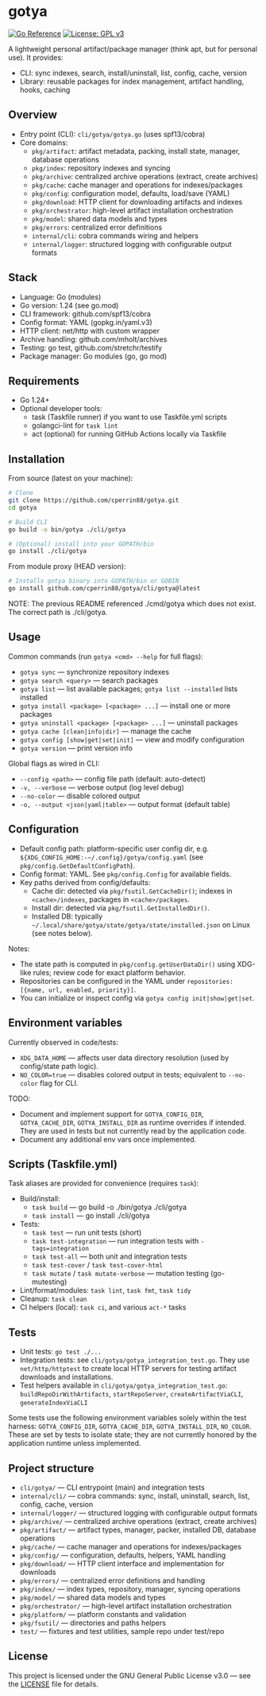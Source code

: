 # gotya

[![Go Reference](https://pkg.go.dev/badge/github.com/cperrin88/gotya.svg)](https://pkg.go.dev/github.com/cperrin88/gotya)
[![License: GPL v3](https://img.shields.io/badge/License-GPLv3-blue.svg)](https://www.gnu.org/licenses/gpl-3.0)

A lightweight personal artifact/package manager (think apt, but for personal use). It provides:
- CLI: sync indexes, search, install/uninstall, list, config, cache, version
- Library: reusable packages for index management, artifact handling, hooks, caching

## Overview

- Entry point (CLI): `cli/gotya/gotya.go` (uses spf13/cobra)
- Core domains:
  - `pkg/artifact`: artifact metadata, packing, install state, manager, database operations
  - `pkg/index`: repository indexes and syncing
  - `pkg/archive`: centralized archive operations (extract, create archives)
  - `pkg/cache`: cache manager and operations for indexes/packages
  - `pkg/config`: configuration model, defaults, load/save (YAML)
  - `pkg/download`: HTTP client for downloading artifacts and indexes
  - `pkg/orchestrator`: high-level artifact installation orchestration
  - `pkg/model`: shared data models and types
  - `pkg/errors`: centralized error definitions
  - `internal/cli`: cobra commands wiring and helpers
  - `internal/logger`: structured logging with configurable output formats

## Stack

- Language: Go (modules)
- Go version: 1.24 (see go.mod)
- CLI framework: github.com/spf13/cobra
- Config format: YAML (gopkg.in/yaml.v3)
- HTTP client: net/http with custom wrapper
- Archive handling: github.com/mholt/archives
- Testing: go test, github.com/stretchr/testify
- Package manager: Go modules (go, go mod)

## Requirements

- Go 1.24+
- Optional developer tools:
  - task (Taskfile runner) if you want to use Taskfile.yml scripts
  - golangci-lint for `task lint`
  - act (optional) for running GitHub Actions locally via Taskfile

## Installation

From source (latest on your machine):

```bash
# Clone
git clone https://github.com/cperrin88/gotya.git
cd gotya

# Build CLI
go build -o bin/gotya ./cli/gotya

# (Optional) install into your GOPATH/bin
go install ./cli/gotya
```

From module proxy (HEAD version):

```bash
# Installs gotya binary into GOPATH/bin or GOBIN
go install github.com/cperrin88/gotya/cli/gotya@latest
```

NOTE: The previous README referenced ./cmd/gotya which does not exist. The correct path is ./cli/gotya.

## Usage

Common commands (run `gotya <cmd> --help` for full flags):

- `gotya sync` — synchronize repository indexes
- `gotya search <query>` — search packages
- `gotya list` — list available packages; `gotya list --installed` lists installed
- `gotya install <package> [<package> ...]` — install one or more packages
- `gotya uninstall <package> [<package> ...]` — uninstall packages
- `gotya cache [clean|info|dir]` — manage the cache
- `gotya config [show|get|set|init]` — view and modify configuration
- `gotya version` — print version info

Global flags as wired in CLI:
- `--config <path>` — config file path (default: auto-detect)
- `-v, --verbose` — verbose output (log level debug)
- `--no-color` — disable colored output
- `-o, --output <json|yaml|table>` — output format (default table)

## Configuration

- Default config path: platform-specific user config dir, e.g. `${XDG_CONFIG_HOME:-~/.config}/gotya/config.yaml` (see `pkg/config.GetDefaultConfigPath`).
- Config format: YAML. See `pkg/config.Config` for available fields.
- Key paths derived from config/defaults:
  - Cache dir: detected via `pkg/fsutil.GetCacheDir()`; indexes in `<cache>/indexes`, packages in `<cache>/packages`.
  - Install dir: detected via `pkg/fsutil.GetInstalledDir()`.
  - Installed DB: typically `~/.local/share/gotya/state/gotya/state/installed.json` on Linux (see notes below).

Notes:
- The state path is computed in `pkg/config.getUserDataDir()` using XDG-like rules; review code for exact platform behavior.
- Repositories can be configured in the YAML under `repositories: [{name, url, enabled, priority}]`.
- You can initialize or inspect config via `gotya config init|show|get|set`.

## Environment variables

Currently observed in code/tests:
- `XDG_DATA_HOME` — affects user data directory resolution (used by config/state path logic).
- `NO_COLOR=true` — disables colored output in tests; equivalent to `--no-color` flag for CLI.

TODO:
- Document and implement support for `GOTYA_CONFIG_DIR`, `GOTYA_CACHE_DIR`, `GOTYA_INSTALL_DIR` as runtime overrides if intended. They are used in tests but not currently read by the application code.
- Document any additional env vars once implemented.

## Scripts (Taskfile.yml)

Task aliases are provided for convenience (requires `task`):

- Build/install:
  - `task build` — go build -o ./bin/gotya ./cli/gotya
  - `task install` — go install ./cli/gotya
- Tests:
  - `task test` — run unit tests (short)
  - `task test-integration` — run integration tests with `-tags=integration`
  - `task test-all` — both unit and integration tests
  - `task test-cover` / `task test-cover-html`
  - `task mutate` / `task mutate-verbose` — mutation testing (go-mutesting)
- Lint/format/modules: `task lint`, `task fmt`, `task tidy`
- Cleanup: `task clean`
- CI helpers (local): `task ci`, and various `act-*` tasks

## Tests

- Unit tests: `go test ./...`
- Integration tests: see `cli/gotya/gotya_integration_test.go`. They use `net/http/httptest` to create local HTTP servers for testing artifact downloads and installations.
- Test helpers available in `cli/gotya/gotya_integration_test.go`: `buildRepoDirWithArtifacts`, `startRepoServer`, `createArtifactViaCLI`, `generateIndexViaCLI`

Some tests use the following environment variables solely within the test harness: `GOTYA_CONFIG_DIR`, `GOTYA_CACHE_DIR`, `GOTYA_INSTALL_DIR`, `NO_COLOR`. These are set by tests to isolate state; they are not currently honored by the application runtime unless implemented.

## Project structure

- `cli/gotya/` — CLI entrypoint (main) and integration tests
- `internal/cli/` — cobra commands: sync, install, uninstall, search, list, config, cache, version
- `internal/logger/` — structured logging with configurable output formats
- `pkg/archive/` — centralized archive operations (extract, create archives)
- `pkg/artifact/` — artifact types, manager, packer, installed DB, database operations
- `pkg/cache/` — cache manager and operations for indexes/packages
- `pkg/config/` — configuration, defaults, helpers, YAML handling
- `pkg/download/` — HTTP client interface and implementation for downloads
- `pkg/errors/` — centralized error definitions and handling
- `pkg/index/` — index types, repository, manager, syncing operations
- `pkg/model/` — shared data models and types
- `pkg/orchestrator/` — high-level artifact installation orchestration
- `pkg/platform/` — platform constants and validation
- `pkg/fsutil/` — directories and paths helpers
- `test/` — fixtures and test utilities, sample repo under test/repo

## License

This project is licensed under the GNU General Public License v3.0 — see the [LICENSE](LICENSE) file for details.
